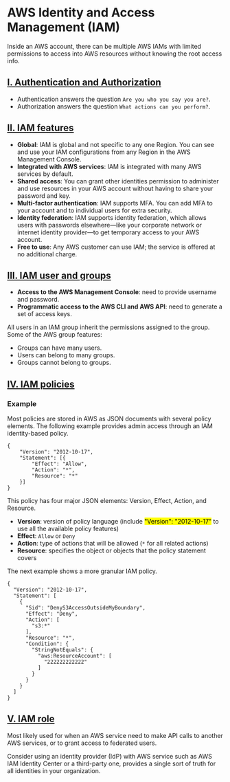 # AWS Identity and Access Management (IAM)

Inside an AWS account, there can be multiple AWS IAMs with limited permissions to access into AWS resources without knowing the root access info.

## <u>I. Authentication and Authorization</u>

- Authentication answers the question `Are you who you say you are?`.
- Authorization answers the question `What actions can you perform?`.

## <u>II. IAM features</u>

- **Global**: IAM is global and not specific to any one Region. You can see and use your IAM configurations from any Region in the AWS Management Console.
- **Integrated with AWS services**: IAM is integrated with many AWS services by default.
- **Shared access**: You can grant other identities permission to administer and use resources in your AWS account without having to share your password and key.
- **Multi-factor authentication**: IAM supports MFA. You can add MFA to your account and to individual users for extra security.
- **Identity federation**: IAM supports identity federation, which allows users with passwords elsewhere—like your corporate network or internet identity provider—to get temporary access to your AWS account.
- **Free to use**: Any AWS customer can use IAM; the service is offered at no additional charge.

## <u>III. IAM user and groups</u>

- **Access to the AWS Management Console**: need to provide username and password.
- **Programmatic access to the AWS CLI and AWS API**: need to generate a set of access keys.

All users in an IAM group inherit the permissions assigned to the group. <br>
Some of the AWS group features:

- Groups can have many users.
- Users can belong to many groups.
- Groups cannot belong to groups.

## <u>IV. IAM policies</u>

### Example

Most policies are stored in AWS as JSON documents with several policy elements. The following example provides admin access through an IAM identity-based policy.

```
{
    "Version": "2012-10-17",
    "Statement": [{
        "Effect": "Allow",
        "Action": "*",
        "Resource": "*"
    }]
}
```

This policy has four major JSON elements: Version, Effect, Action, and Resource.

- **Version**: version of policy language (include <mark>"Version": "2012-10-17"</mark> to use all the available policy features)
- **Effect**: `Allow` or `Deny`
- **Action**: type of actions that will be allowed (`*` for all related actions)
- **Resource**: specifies the object or objects that the policy statement covers

The next example shows a more granular IAM policy.

```
{
  "Version": "2012-10-17",
  "Statement": [
    {
      "Sid": "DenyS3AccessOutsideMyBoundary",
      "Effect": "Deny",
      "Action": [
        "s3:*"
      ],
      "Resource": "*",
      "Condition": {
        "StringNotEquals": {
          "aws:ResourceAccount": [
            "222222222222"
          ]
        }
      }
    }
  ]
}
```

## <u>V. IAM role</u>

Most likely used for when an AWS service need to make API calls to another AWS services, or to grant access to federated users. <br>

Consider using an identity provider (IdP) with AWS service such as AWS IAM Identity Center or a third-party one, provides a single sort of truth for all identities in your organization.
